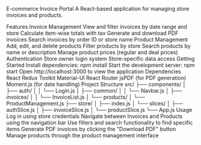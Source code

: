 E-commerce Invoice Portal
A React-based application for managing store invoices and products.

Features
Invoice Management
View and filter invoices by date range and store
Calculate item-wise totals with tax
Generate and download PDF invoices
Search invoices by order ID or store name
Product Management
Add, edit, and delete products
Filter products by store
Search products by name or description
Manage product prices (regular and deal prices)
Authentication
Store owner login system
Store-specific data access
Getting Started
Install dependencies:
npm install
Start the development server:
npm start
Open http://localhost:3000 to view the application
Dependencies
React
Redux Toolkit
Material-UI
React Router
jsPDF (for PDF generation)
Moment.js (for date handling)
Project Structure
src/
  ├── components/
  │   ├── auth/
  │   │   └── Login.js
  │   ├── common/
  │   │   └── Navbar.js
  │   ├── invoices/
  │   │   └── InvoiceList.js
  │   └── products/
  │       └── ProductManagement.js
  ├── store/
  │   ├── index.js
  │   └── slices/
  │       ├── authSlice.js
  │       ├── invoiceSlice.js
  │       └── productSlice.js
  └── App.js
Usage
Log in using store credentials
Navigate between Invoices and Products using the navigation bar
Use filters and search functionality to find specific items
Generate PDF invoices by clicking the "Download PDF" button
Manage products through the product management interface
